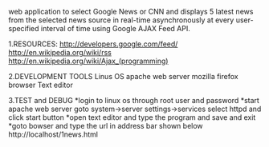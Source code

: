 web application to select Google News or CNN and displays 5 latest news from the selected news source in real-time asynchronously at every user-specified interval of time using Google AJAX Feed API.

1.RESOURCES: 
http://developers.google.com/feed/
http://en.wikipedia.org/wiki/rss
http://en.wikipedia.org/wiki/Ajax_(programming)

2.DEVELOPMENT TOOLS
Linus OS
apache web server
mozilla firefox browser
Text editor

3.TEST and DEBUG
   *login to linux os through root user and password
    *start apache web server
                                      goto system->server settings->services
                                      select httpd and click start button
    *open text editor and type the program and save and
exit
   *goto bowser and type the url in address bar shown below
http://localhost/1news.html
